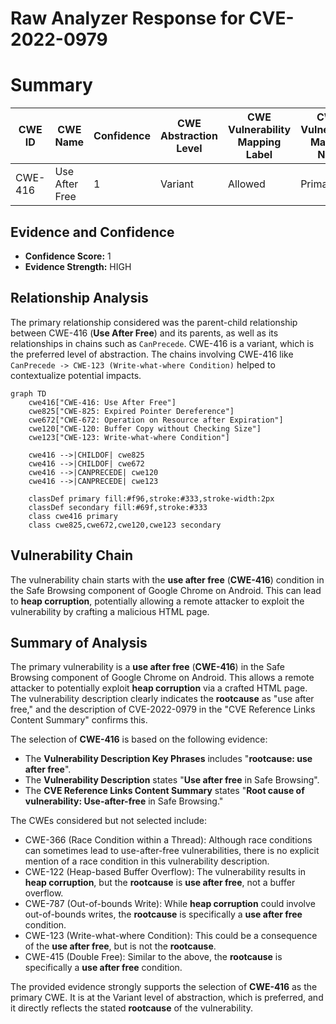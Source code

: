 # Raw Analyzer Response for CVE-2022-0979

# Summary
| CWE ID | CWE Name | Confidence | CWE Abstraction Level | CWE Vulnerability Mapping Label | CWE-Vulnerability Mapping Notes |
|---|---|---|---|---|---|
| CWE-416 | Use After Free | 1 | Variant | Allowed | Primary CWE |

## Evidence and Confidence

*   **Confidence Score:** 1
*   **Evidence Strength:** HIGH

## Relationship Analysis
The primary relationship considered was the parent-child relationship between CWE-416 (**Use After Free**) and its parents, as well as its relationships in chains such as `CanPrecede`. CWE-416 is a variant, which is the preferred level of abstraction. The chains involving CWE-416 like `CanPrecede -> CWE-123 (Write-what-where Condition)` helped to contextualize potential impacts.

```mermaid
graph TD
    cwe416["CWE-416: Use After Free"]
    cwe825["CWE-825: Expired Pointer Dereference"]
    cwe672["CWE-672: Operation on Resource after Expiration"]
    cwe120["CWE-120: Buffer Copy without Checking Size"]
    cwe123["CWE-123: Write-what-where Condition"]
    
    cwe416 -->|CHILDOF| cwe825
    cwe416 -->|CHILDOF| cwe672
    cwe416 -->|CANPRECEDE| cwe120
    cwe416 -->|CANPRECEDE| cwe123
    
    classDef primary fill:#f96,stroke:#333,stroke-width:2px
    classDef secondary fill:#69f,stroke:#333
    class cwe416 primary
    class cwe825,cwe672,cwe120,cwe123 secondary
```

## Vulnerability Chain
The vulnerability chain starts with the **use after free** (**CWE-416**) condition in the Safe Browsing component of Google Chrome on Android. This can lead to **heap corruption**, potentially allowing a remote attacker to exploit the vulnerability by crafting a malicious HTML page.

## Summary of Analysis
The primary vulnerability is a **use after free** (**CWE-416**) in the Safe Browsing component of Google Chrome on Android. This allows a remote attacker to potentially exploit **heap corruption** via a crafted HTML page. The vulnerability description clearly indicates the **rootcause** as "use after free," and the description of CVE-2022-0979 in the "CVE Reference Links Content Summary" confirms this.

The selection of **CWE-416** is based on the following evidence:
*   The **Vulnerability Description Key Phrases** includes "**rootcause: use after free**".
*   The **Vulnerability Description** states "**Use after free** in Safe Browsing".
*   The **CVE Reference Links Content Summary** states "**Root cause of vulnerability: Use-after-free** in Safe Browsing."

The CWEs considered but not selected include:
*   CWE-366 (Race Condition within a Thread): Although race conditions can sometimes lead to use-after-free vulnerabilities, there is no explicit mention of a race condition in this vulnerability description.
*   CWE-122 (Heap-based Buffer Overflow): The vulnerability results in **heap corruption**, but the **rootcause** is **use after free**, not a buffer overflow.
*   CWE-787 (Out-of-bounds Write): While **heap corruption** could involve out-of-bounds writes, the **rootcause** is specifically a **use after free** condition.
*   CWE-123 (Write-what-where Condition): This could be a consequence of the **use after free**, but is not the **rootcause**.
*   CWE-415 (Double Free): Similar to the above, the **rootcause** is specifically a **use after free** condition.

The provided evidence strongly supports the selection of **CWE-416** as the primary CWE. It is at the Variant level of abstraction, which is preferred, and it directly reflects the stated **rootcause** of the vulnerability.